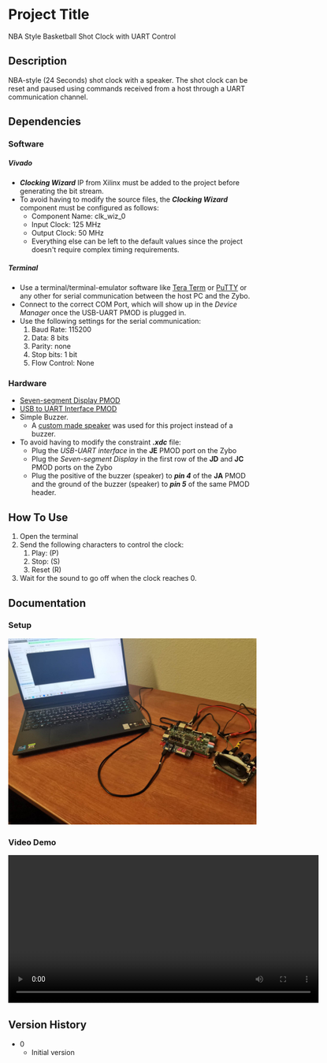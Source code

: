 # Project Title

NBA Style Basketball Shot Clock with UART Control 

## Description

NBA-style (24 Seconds) shot clock with a speaker. The shot clock can be reset and paused using commands received from a host through a UART communication channel.


## Dependencies

### Software

##### Vivado

* ***Clocking Wizard*** IP from Xilinx must be added to the project before generating the bit stream.
* To avoid having to modify the source files, the ***Clocking Wizard*** component must be configured as follows:
	* Component Name: clk_wiz_0
	* Input Clock: 125 MHz
	* Output Clock: 50 MHz
	* Everything else can be left to the default values since the project doesn't require complex timing requirements.


##### Terminal

* Use a terminal/terminal-emulator software like [Tera Term](https://ttssh2.osdn.jp/index.html.en) or [PuTTY](https://www.putty.org/) or any other for serial communication between the host PC and the Zybo.
* Connect to the correct COM Port, which will show up in the *Device Manager* once the USB-UART PMOD is plugged in.
* Use the following settings for the serial communication:
	1. Baud Rate: 115200
	2. Data: 8 bits
	3. Parity: none
	4. Stop bits: 1 bit
	5. Flow Control: None


### Hardware

* [Seven-segment Display PMOD](https://digilent.com/shop/pmod-ssd-seven-segment-display/)
* [USB to UART Interface PMOD](https://digilent.com/shop/pmod-usbuart-usb-to-uart-interface/)
* Simple Buzzer.
	* A [custom made speaker](https://github.com/AbdullahHendy/Speaker-PCB) was used for this project instead of a buzzer.
* To avoid having to modify the constraint ***.xdc*** file:
	* Plug the *USB-UART interface* in the **JE** PMOD port on the Zybo
	* Plug the *Seven-segment Display* in the first row of the **JD** and **JC** PMOD ports on the Zybo
	* Plug the positive of the buzzer (speaker) to ***pin 4*** of the **JA** PMOD and the ground of the buzzer (speaker) to ***pin 5*** of the same PMOD header.

## How To Use

1. Open the terminal
2. Send the following characters to control the clock:
	1. Play: (P)
	2. Stop: (S)
	3. Reset (R)
3. Wait for the sound to go off when the clock reaches 0.


## Documentation

### Setup 

![Setup](https://github.com/AbdullahHendy/FPGA-Projects/blob/main/Basketball%20Shot%20Clock%20with%20UART%20Controls/media/setup.jpg?raw=true)


### Video Demo

<video width="630" height="300" src="https://www.youtube.com/watch?v=Xvc3fC9iti8"></video>


## Version History

* 0
    * Initial version
